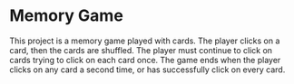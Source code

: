 # Memory Game

This project is a memory game played with cards. The player clicks on a card, then the cards are shuffled. The player must continue to click on cards trying to click on each card once. The game ends when the player clicks on any card a second time, or has successfully click on every card.
